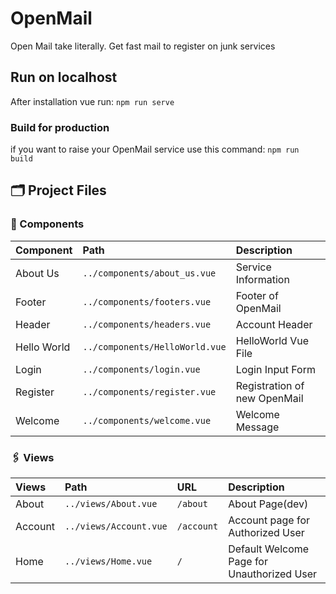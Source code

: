 # OpenMail
 Open Mail take literally. Get fast mail to register on junk services 
## Run on localhost
After installation vue run: `npm run serve`
### Build for production
if you want to raise your OpenMail service use this command: `npm run build`

## 🗂 Project Files
### 📎 Components
| Component    |  Path                          | Description                  |
| :---         | :---                           | :---                         |
| About Us     | `../components/about_us.vue`   | Service Information          |
| Footer       | `../components/footers.vue`    | Footer of OpenMail           |
| Header       | `../components/headers.vue`    | Account Header               |
| Hello World  | `../components/HelloWorld.vue` | HelloWorld Vue File          |
| Login        | `../components/login.vue`      | Login Input Form             |
| Register     | `../components/register.vue`   | Registration of new OpenMail |
| Welcome      | `../components/welcome.vue`    | Welcome Message              |
### 🖇 Views
| Views        |  Path                  | URL        | Description | 
| :---         | :---                   | :---       | :---        |
| About        | `../views/About.vue`   | `/about`   | About Page(dev) |
| Account      | `../views/Account.vue` | `/account` | Account page for Authorized User |
| Home         | `../views/Home.vue`    | `/`        | Default Welcome Page for Unauthorized User |
